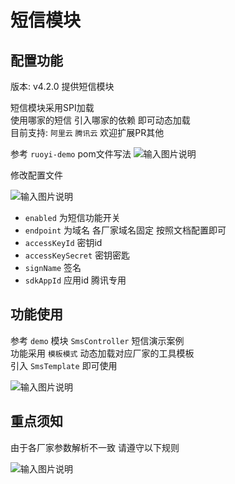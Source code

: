 # 短信模块
## 配置功能

版本: v4.2.0 提供短信模块

短信模块采用SPI加载<br>
使用哪家的短信 引入哪家的依赖 即可动态加载<br>
目前支持: `阿里云` `腾讯云` 欢迎扩展PR其他

参考 `ruoyi-demo` pom文件写法
![输入图片说明](https://images.gitee.com/uploads/images/2022/0507/101022_82b165d9_1766278.png "屏幕截图.png")

修改配置文件

![输入图片说明](https://images.gitee.com/uploads/images/2022/0507/101743_961048d6_1766278.png "屏幕截图.png")

* `enabled` 为短信功能开关
* `endpoint` 为域名 各厂家域名固定 按照文档配置即可
* `accessKeyId` 密钥id
* `accessKeySecret` 密钥密匙
* `signName` 签名
* `sdkAppId` 应用id 腾讯专用

## 功能使用

参考 `demo` 模块 `SmsController` 短信演示案例<br>
功能采用 `模板模式` 动态加载对应厂家的工具模板<br>
引入 `SmsTemplate` 即可使用

![输入图片说明](https://images.gitee.com/uploads/images/2022/0507/101513_955e78c1_1766278.png "屏幕截图.png")

## 重点须知

由于各厂家参数解析不一致 请遵守以下规则

![输入图片说明](https://images.gitee.com/uploads/images/2022/0507/101648_35f4723a_1766278.png "屏幕截图.png")